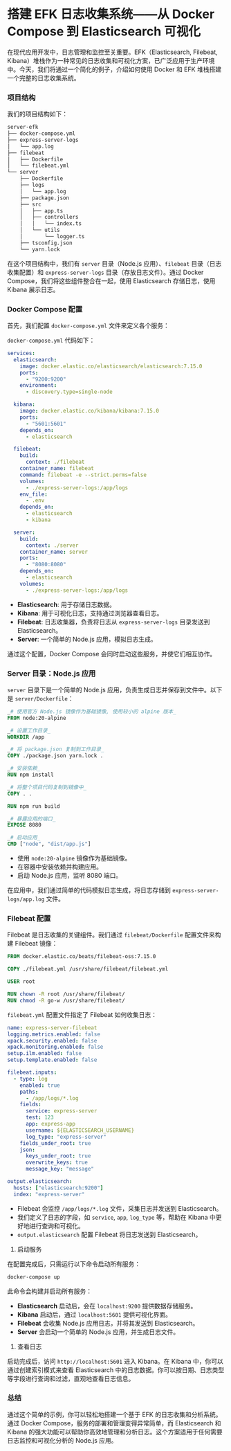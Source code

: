 # 搭建 EFK 日志收集系统——从 Docker Compose 到 Elasticsearch 可视化

在现代应用开发中，日志管理和监控至关重要。EFK（Elasticsearch, Filebeat, Kibana）堆栈作为一种常见的日志收集和可视化方案，已广泛应用于生产环境中。今天，我们将通过一个简化的例子，介绍如何使用 Docker 和 EFK 堆栈搭建一个完整的日志收集系统。

### 项目结构

我们的项目结构如下：

```bash
server-efk
├── docker-compose.yml
├── express-server-logs
│   └── app.log
├── filebeat
│   ├── Dockerfile
│   └── filebeat.yml
└── server
    ├── Dockerfile
    ├── logs
    │   └── app.log
    ├── package.json
    ├── src
    │   ├── app.ts
    │   ├── controllers
    │   │   └── index.ts
    │   └── utils
    │       └── logger.ts
    ├── tsconfig.json
    └── yarn.lock
```

在这个项目结构中，我们有 `server` 目录（Node.js 应用）、`filebeat` 目录（日志收集配置）和 `express-server-logs` 目录（存放日志文件）。通过 Docker Compose，我们将这些组件整合在一起，使用 Elasticsearch 存储日志，使用 Kibana 展示日志。

### Docker Compose 配置

首先，我们配置 `docker-compose.yml` 文件来定义各个服务：

`docker-compose.yml` 代码如下：

```yaml
services:
  elasticsearch:
    image: docker.elastic.co/elasticsearch/elasticsearch:7.15.0
    ports:
      - "9200:9200"
    environment:
      - discovery.type=single-node

  kibana:
    image: docker.elastic.co/kibana/kibana:7.15.0
    ports:
      - "5601:5601"
    depends_on:
      - elasticsearch

  filebeat:
    build:
      context: ./filebeat
    container_name: filebeat
    command: filebeat -e --strict.perms=false
    volumes:
      - ./express-server-logs:/app/logs
    env_file:
      - .env
    depends_on:
      - elasticsearch
      - kibana

  server:
    build:
      context: ./server
    container_name: server
    ports:
      - "8080:8080"
    depends_on:
      - elasticsearch
    volumes:
      - ./express-server-logs:/app/logs
```

- **Elasticsearch**: 用于存储日志数据。
- **Kibana**: 用于可视化日志，支持通过浏览器查看日志。
- **Filebeat**: 日志收集器，负责将日志从 `express-server-logs` 目录发送到 Elasticsearch。
- **Server**: 一个简单的 Node.js 应用，模拟日志生成。

通过这个配置，Docker Compose 会同时启动这些服务，并使它们相互协作。

### Server 目录：Node.js 应用

`server` 目录下是一个简单的 Node.js 应用，负责生成日志并保存到文件中。以下是 `server/Dockerfile`：

```dockerfile
_# 使用官方 Node.js 镜像作为基础镜像, 使用较小的 alpine 版本_
FROM node:20-alpine

_# 设置工作目录_
WORKDIR /app

_# 将 package.json 复制到工作目录_
COPY ./package.json yarn.lock .

_# 安装依赖_
RUN npm install

_# 将整个项目代码复制到镜像中_
COPY . .

RUN npm run build

_# 暴露应用的端口_
EXPOSE 8080

_# 启动应用_
CMD ["node", "dist/app.js"]
```

- 使用 `node:20-alpine` 镜像作为基础镜像。
- 在容器中安装依赖并构建应用。
- 启动 Node.js 应用，监听 8080 端口。

在应用中，我们通过简单的代码模拟日志生成，将日志存储到 `express-server-logs/app.log` 文件。

### Filebeat 配置

Filebeat 是日志收集的关键组件。我们通过 `filebeat/Dockerfile` 配置文件来构建 Filebeat 镜像：

```dockerfile
FROM docker.elastic.co/beats/filebeat-oss:7.15.0

COPY ./filebeat.yml /usr/share/filebeat/filebeat.yml

USER root

RUN chown -R root /usr/share/filebeat/
RUN chmod -R go-w /usr/share/filebeat/
```

`filebeat.yml` 配置文件指定了 Filebeat 如何收集日志：

```yaml
name: express-server-filebeat
logging.metrics.enabled: false
xpack.security.enabled: false
xpack.monitoring.enabled: false
setup.ilm.enabled: false
setup.template.enabled: false

filebeat.inputs:
  - type: log
    enabled: true
    paths:
      - /app/logs/*.log
    fields:
      service: express-server
      test: 123
      app: express-app
      username: ${ELASTICSEARCH_USERNAME}
      log_type: "express-server"
    fields_under_root: true
    json:
      keys_under_root: true
      overwrite_keys: true
      message_key: "message"

output.elasticsearch:
  hosts: ["elasticsearch:9200"]
  index: "express-server"
```

- Filebeat 会监控 `/app/logs/*.log` 文件，采集日志并发送到 Elasticsearch。
- 我们定义了日志的字段，如 `service`, `app`, `log_type` 等，帮助在 Kibana 中更好地进行查询和可视化。
- `output.elasticsearch` 配置 Filebeat 将日志发送到 Elasticsearch。

1. 启动服务

在配置完成后，只需运行以下命令启动所有服务：

```bash
docker-compose up
```

此命令会构建并启动所有服务：

- **Elasticsearch** 启动后，会在 `localhost:9200` 提供数据存储服务。
- **Kibana** 启动后，通过 `localhost:5601` 提供可视化界面。
- **Filebeat** 会收集 Node.js 应用日志，并将其发送到 Elasticsearch。
- **Server** 会启动一个简单的 Node.js 应用，并生成日志文件。

1. 查看日志

启动完成后，访问 `http://localhost:5601` 进入 Kibana。在 Kibana 中，你可以通过创建索引模式来查看 Elasticsearch 中的日志数据。你可以按日期、日志类型等字段进行查询和过滤，直观地查看日志信息。

### 总结

通过这个简单的示例，你可以轻松地搭建一个基于 EFK 的日志收集和分析系统。通过 Docker Compose，服务的部署和管理变得异常简单，而 Elasticsearch 和 Kibana 的强大功能可以帮助你高效地管理和分析日志。这个方案适用于任何需要日志监控和可视化分析的 Node.js 应用。
